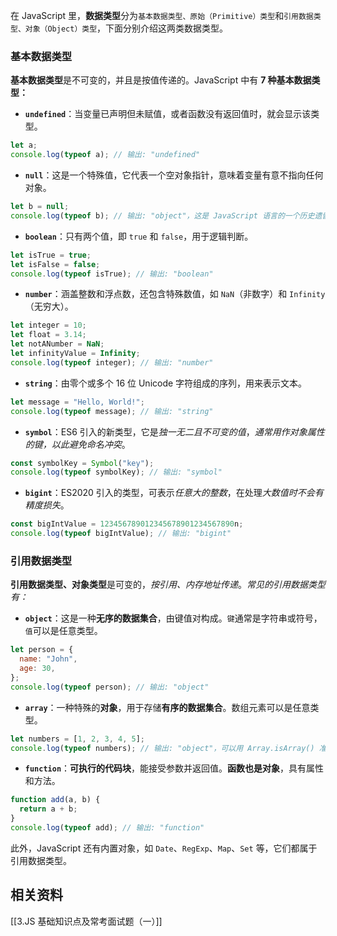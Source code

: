 在 JavaScript 里，**数据类型**分为`基本数据类型、原始（Primitive）类型`和`引用数据类型、对象（Object）类型`，下面分别介绍这两类数据类型。

### 基本数据类型

**基本数据类型**是不可变的，并且是按值传递的。JavaScript 中有 **7 种基本数据类型：**

- **`undefined`**：当变量已声明但未赋值，或者函数没有返回值时，就会显示该类型。

```javascript
let a;
console.log(typeof a); // 输出: "undefined"
```

- **`null`**：这是一个特殊值，它代表一个空对象指针，意味着变量有意不指向任何对象。

```javascript
let b = null;
console.log(typeof b); // 输出: "object"，这是 JavaScript 语言的一个历史遗留问题
```

- **`boolean`**：只有两个值，即 `true` 和 `false`，用于逻辑判断。

```javascript
let isTrue = true;
let isFalse = false;
console.log(typeof isTrue); // 输出: "boolean"
```

- **`number`**：涵盖整数和浮点数，还包含特殊数值，如 `NaN`（非数字）和 `Infinity`（无穷大）。

```javascript
let integer = 10;
let float = 3.14;
let notANumber = NaN;
let infinityValue = Infinity;
console.log(typeof integer); // 输出: "number"
```

- **`string`**：由零个或多个 16 位 Unicode 字符组成的序列，用来表示文本。

```javascript
let message = "Hello, World!";
console.log(typeof message); // 输出: "string"
```

- **`symbol`**：ES6 引入的新类型，它是*独一无二且不可变的值*，*通常用作对象属性的键，以此避免命名冲突*。

```javascript
const symbolKey = Symbol("key");
console.log(typeof symbolKey); // 输出: "symbol"
```

- **`bigint`**：ES2020 引入的类型，可表示*任意大的整数*，在处理*大数值时不会有精度损失*。

```javascript
const bigIntValue = 123456789012345678901234567890n;
console.log(typeof bigIntValue); // 输出: "bigint"
```

### 引用数据类型

**引用数据类型、对象类型**是可变的，*按引用、内存地址传递*。*常见的引用数据类型有：*

- **`object`**：这是一种**无序的数据集合**，由键值对构成。`键`通常是字符串或符号，`值`可以是任意类型。

```javascript
let person = {
  name: "John",
  age: 30,
};
console.log(typeof person); // 输出: "object"
```

- **`array`**：一种特殊的**对象**，用于存储**有序的数据集合**。数组元素可以是任意类型。

```javascript
let numbers = [1, 2, 3, 4, 5];
console.log(typeof numbers); // 输出: "object"，可以用 Array.isArray() 准确判断
```

- **`function`**：**可执行的代码块**，能接受参数并返回值。**函数也是对象**，具有属性和方法。

```javascript
function add(a, b) {
  return a + b;
}
console.log(typeof add); // 输出: "function"
```

此外，JavaScript 还有内置对象，如 `Date`、`RegExp`、`Map`、`Set` 等，它们都属于引用数据类型。

## 相关资料
[[3.JS 基础知识点及常考面试题（一）]]